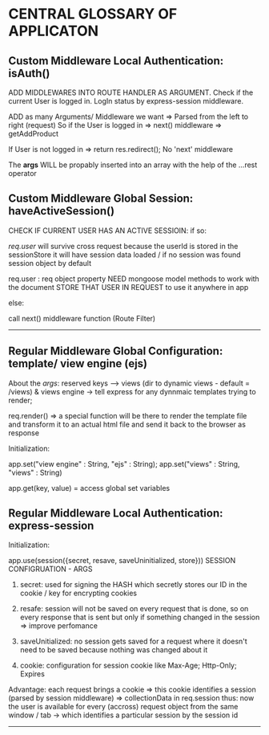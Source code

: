 # CENTRAL GLOSSARY OF APPLICATON

## Custom Middleware Local Authentication: isAuth()

ADD MIDDLEWARES INTO ROUTE HANDLER AS ARGUMENT.
Check if the current User is logged in. LogIn status by express-session middleware.

ADD as many Arguments/ Middleware we want => Parsed from the left to right (request)
So if the User is logged in => next() middleware => getAddProduct

If User is not logged in => return res.redirect(); No 'next' middleware

The **args** WILL be propably inserted into an array with the help of the ...rest operator

## Custom Middleware Global Session: haveActiveSession()

CHECK IF CURRENT USER HAS AN ACTIVE SESSIOIN:
if so:

*req.user* will survive cross request because the userId is stored in the sessionStore
it will have session data loaded / if no session was found session object by default

req.user : req object property
NEED mongoose model methods to work with the document
STORE THAT USER IN REQUEST to use it anywhere in app

else:

call next() middleware function (Route Filter)

---

## Regular Middleware Global Configuration: template/ view engine (ejs)

About the *args*:
reserved keys --> views (dir to dynamic views - default = /views) & views engine -> tell express for any dynnmaic templates trying to render;

req.render() => a special function will be there to render the template file and
transform it to an actual html file and send it back to the browser as response

Initialization:

app.set("view engine" : String, "ejs" : String);
app.set("views" : String, "views" : String)

app.get(key, value) = access global set variables

## Regular Middleware Local Authentication: express-session

Initialization:

app.use(session({secret, resave, saveUninitialized, store}))
SESSION CONFIGRUATION - ARGS

1. secret: used for signing the HASH which secretly stores our ID in the cookie / key for encrypting cookies

2. resafe: session will not be saved on every request that is done, so on every response that is sent but only if something changed in the session => improve perfomance

3. saveUnitialized: no session gets saved for a request where it doesn't need to be saved because nothing was changed about it

4. cookie: configuration for session cookie like Max-Age; Http-Only; Expires

Advantage: each request brings a cookie => this cookie identifies a session (parsed by session middleware) => collectionData in req.session thus: now the user is available for every (accross) request object from the same window / tab -> which identifies a particular session by the session id

---
